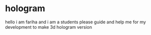 # hologram
hello i am fariha and i am a students 
please guide and help me for my development to make 3d hologram version
